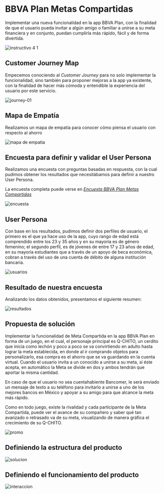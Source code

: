 # BBVA Plan Metas Compartidas

Implementar una nueva funcionalidad en la app BBVA Plan, con la finalidad de que el usuario pueda invitar a algún amigo o familiar a unirse a su meta financiera y en conjunto, puedan cumplirla más rápido, fácil y de forma divertida.

![instructivo 4 1](https://user-images.githubusercontent.com/32878468/40335402-0048ded6-5d29-11e8-91d0-33f8a0520bd8.png)

## Customer Journey Map

Empecemos conociendo al _Customer Journey_ para no solo implementar la funcionalidad, sino también para proponer mejoras a la app ya existente, con la finalidad de hacer más cómoda y entendible la experiencia del usuario por este servicio.

![journey-01](https://user-images.githubusercontent.com/32878468/40335637-5a191b46-5d2a-11e8-9ab2-57844a7953db.jpg)

## Mapa de Empatía

Realizamos un mapa de empatía para conocer cómo piensa el usuario con respecto al ahorro

![mapa de empatia](https://user-images.githubusercontent.com/32878468/40356092-b7a37074-5d7d-11e8-957c-287a7ff0664d.jpg)

## Encuesta para definir y validar el User Persona

Realizamos una encuesta con preguntas basadas en respuesta, con la cual pudimos obtener los resultados que necesitábamos para definir a nuestro User Persona.

La encuesta completa puede verse en _[Encuesta BBVA Plan Metas Compartidas](https://goo.gl/forms/L0jNy1lhYq3Jwfl13)_ 

![encuesta](https://user-images.githubusercontent.com/32878468/40343062-a8972bea-5d53-11e8-84f3-1f1497f4c059.png)

## User Persona

Con base en los resultados, pudimos definir dos perfiles de usuario, el primero es el que ya hace uso de la app, cuyo rango de edad está comprendido entre los 23 y 35 años y en su mayoría es de género femenino; el segundo perfil, es de jóvenes de entre 17 y 23 años de edad, en su mayoría estudiantes que a través de un apoyo de beca económica, cobran a través del uso de una cuenta de débito de alguna institución bancaria.

![usuarios](https://user-images.githubusercontent.com/32878468/40336757-3f7365f6-5d31-11e8-8786-a75deb383497.png)

## Resultado de nuestra encuesta

Analizando los datos obtenidos, presentamos el siguiente resumen: 

![resultados](https://user-images.githubusercontent.com/32878468/40355888-2d9c0738-5d7d-11e8-936b-60a35d215343.jpg)

## Propuesta de solución

Implementar la funcionalidad de Meta Compartida en la app BBVA Plan en forma de un juego, en el cual, el personaje principal es Q-CHITO, un cerdito que inicia como lechón y poco a poco se va convirtiendo en adulto hasta lograr la meta establecida, en donde al ir comprando objetos para personalizarlo, esa compra es el ahorro que se va guardando en la cuenta virtual. Cuando el usuario invita a un conocido a unirse a su meta, si éste acepta, en automático la Meta se divide en dos y ambos tendrán que aportar la misma cantidad.

En caso de que el usuario no sea cuentahabiente Bancomer, le será enviado un mensaje de texto a su teléfono para invitarlo a unirse a uno de los mejores bancos en México y apoyar a su amigo para que alcance la meta más rápido.

Como en todo juego, existe la rivalidad y cada participante de la Meta Compartida, puede ver el avance de su compañero y saber qué tan avanzado o retrasado va de su meta, visualizando de manera gráfica el crecimiento de su Q-CHITO.

![promo](https://user-images.githubusercontent.com/32878468/40358088-c6cd161c-5d83-11e8-82a7-49b0f5a78f56.png)

## Definiendo la estructura del producto

![solucion](https://user-images.githubusercontent.com/32878468/40358379-ad6ea162-5d84-11e8-8fce-8f7c261993c1.png)

## Definiendo el funcionamiento del producto

![interaccion](https://user-images.githubusercontent.com/32878468/40358434-d82d3008-5d84-11e8-8526-5e0068e93e11.png)

